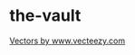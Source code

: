 # the-vault

 <a target="_blank" href="https://www.Vecteezy.com/">Vectors by www.vecteezy.com</a> 
 
 
